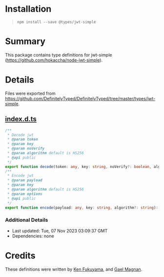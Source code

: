 # Installation
> `npm install --save @types/jwt-simple`

# Summary
This package contains type definitions for jwt-simple (https://github.com/hokaccha/node-jwt-simple).

# Details
Files were exported from https://github.com/DefinitelyTyped/DefinitelyTyped/tree/master/types/jwt-simple.
## [index.d.ts](https://github.com/DefinitelyTyped/DefinitelyTyped/tree/master/types/jwt-simple/index.d.ts)
````ts
/**
 * Decode jwt
 * @param token
 * @param key
 * @param noVerify
 * @param algorithm default is HS256
 * @api public
 */
export function decode(token: any, key: string, noVerify?: boolean, algorithm?: string): any;
/**
 * Encode jwt
 * @param payload
 * @param key
 * @param algorithm default is HS256
 * @param options
 * @api public
 */
export function encode(payload: any, key: string, algorithm?: string): string;

````

### Additional Details
 * Last updated: Tue, 07 Nov 2023 03:09:37 GMT
 * Dependencies: none

# Credits
These definitions were written by [Ken Fukuyama](https://github.com/kenfdev), and [Gael Magnan](https://github.com/GaelMagnan).
